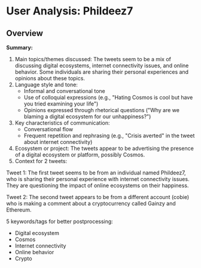 # User Analysis: Phildeez7

## Overview

**Summary:**

1. Main topics/themes discussed: The tweets seem to be a mix of discussing digital ecosystems, internet connectivity issues, and online behavior. Some individuals are sharing their personal experiences and opinions about these topics.
2. Language style and tone:
	* Informal and conversational tone
	* Use of colloquial expressions (e.g., "Hating Cosmos is cool but have you tried examining your life")
	* Opinions expressed through rhetorical questions ("Why are we blaming a digital ecosystem for our unhappiness?")
3. Key characteristics of communication:
	* Conversational flow
	* Frequent repetition and rephrasing (e.g., "Crisis averted" in the tweet about internet connectivity)
4. Ecosystem or project: The tweets appear to be advertising the presence of a digital ecosystem or platform, possibly Cosmos.
5. Context for 2 tweets:

Tweet 1:
The first tweet seems to be from an individual named Phildeez7, who is sharing their personal experience with internet connectivity issues. They are questioning the impact of online ecosystems on their happiness.

Tweet 2:
The second tweet appears to be from a different account (cobie) who is making a comment about a cryptocurrency called Gainzy and Ethereum.

5 keywords/tags for better postprocessing:

* Digital ecosystem
* Cosmos
* Internet connectivity
* Online behavior
* Crypto